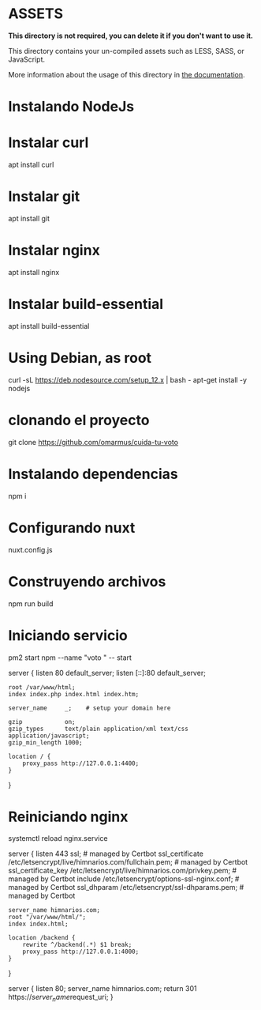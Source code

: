 # ASSETS

**This directory is not required, you can delete it if you don't want to use it.**

This directory contains your un-compiled assets such as LESS, SASS, or JavaScript.

More information about the usage of this directory in [the documentation](https://nuxtjs.org/guide/assets#webpacked).

# Instalando NodeJs

# Instalar curl
apt install curl

# Instalar git
apt install git

# Instalar nginx
apt install nginx

# Instalar build-essential
apt install build-essential

# Using Debian, as root
curl -sL https://deb.nodesource.com/setup_12.x | bash -
apt-get install -y nodejs

# clonando el proyecto
git clone https://github.com/omarmus/cuida-tu-voto

# Instalando dependencias
npm i

# Configurando nuxt
nuxt.config.js

# Construyendo archivos
npm run build

# Iniciando servicio
pm2 start npm --name "voto
" -- start

server {
    listen 80 default_server;
    listen [::]:80 default_server;

    root /var/www/html;
    index index.php index.html index.htm;

    server_name     _;    # setup your domain here

    gzip            on;
    gzip_types      text/plain application/xml text/css application/javascript;
    gzip_min_length 1000;

    location / {
        proxy_pass http://127.0.0.1:4400;
    }

}

# Reiniciando nginx
systemctl reload nginx.service

server {
    listen 443 ssl; # managed by Certbot
    ssl_certificate /etc/letsencrypt/live/himnarios.com/fullchain.pem; # managed by Certbot
    ssl_certificate_key /etc/letsencrypt/live/himnarios.com/privkey.pem; # managed by Certbot
    include /etc/letsencrypt/options-ssl-nginx.conf; # managed by Certbot
    ssl_dhparam /etc/letsencrypt/ssl-dhparams.pem; # managed by Certbot

    server_name himnarios.com;
    root "/var/www/html/";
    index index.html;

    location /backend {
        rewrite ^/backend(.*) $1 break;
        proxy_pass http://127.0.0.1:4000;
    }

}

server {
    listen 80;
    server_name himnarios.com;
    return 301 https://$server_name$request_uri;
}